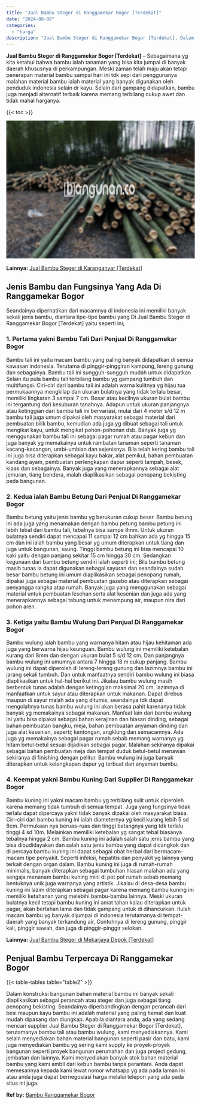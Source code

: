 ```yaml
---
title: "Jual Bambu Steger di Ranggamekar Bogor [Terdekat]"
date: "2024-08-08"
categories: 
  - "harga"
description: "Jual Bambu Steger di Ranggamekar Bogor [Terdekat]. Dalam konstruksi bangunan bahan material bambu ini banyak sekali diaplikasikan sebagai perancah atau stege..."
---
```


**Jual Bambu Steger di Ranggamekar Bogor \[Terdekat\]** – Sebagaimana yg kita ketahui bahwa bambu ialah tanaman yang bisa kita jumpai di banyak daerah khususnya di perkampungan. Meski zaman telah maju akan tetapi penerapan material bambu sampai hari ini tdk sepi dari penggunanya malahan material bambu ialah material yang banyak digunakan oleh penduduk indonesia selain dr kayu. Selain dari gampang didapatkan, bambu juga menjadi alternatif terbaik karena memang terbilang cukup awet dan tidak mahal harganya.

{{< toc >}}

![Jual Bambu Steger di Ranggamekar Bogor [Terdekat]](/images/jual-bambu-tali-38.png)

**Lainnya:** [Jual Bambu Steger di Karanganyar \[Terdekat\]](https://bambu.bangunan.co/jual-bambu-steger-di-karanganyar-terdekat/)

## Jenis Bambu dan Fungsinya Yang Ada Di Ranggamekar Bogor

Seandainya diperhatikan dari macamnya di indonesia ini memiliki banyak sekali jenis bambu, diantara tipe-tipe bambu yang Di Jual Bambu Steger di Ranggamekar Bogor \[Terdekat\] yaitu seperti ini;

### 1\. Pertama yakni Bambu Tali Dari Penjual Di Ranggamekar Bogor

Bambu tali ini yaitu macam bambu yang paling banyak didapatkan di semua kawasan indonesia. Terutama di pinggir-pinggiran kampung, lereng gunung dan sebagainya. Bambu tali ini sungguh-sungguh mudah untuk didapatkan Selain itu pula bambu tali terbilang bambu yg gampang tumbuh dan multifungsi. Ciri-ciri dari bambu tali ini adalah warna kulitnya yg hijau tua permukaannya mengkilap dan ukuran bulatnya yang tidak terlalu besar, memiliki lingkaran 3 sampai 7 cm. Besar atau kecilnya ukuran bulat bambu ini tergantung dari kesuburan tanahnya. Adapun untuk ukuran panjangnya atau ketinggian dari bambu tali ini bervariasi, mulai dari 4 meter s/d 12 m bambu tali juga umum dipakai oleh masyarakat sebagai material dari pembuatan bilik bambu, kemudian ada juga yg dibuat sebagai tali untuk mengikat kayu, untuk mengikat pohon-pohonan dsb. Banyak juga yg menggunakan bambu tali ini sebagai pagar rumah atau pagar kebun dan juga banyak yg memakainya untuk rambatan tanaman seperti tanaman kacang-kacangan, umbi-umbian dan sejenisnya. Bila telah kering bambu tali ini juga bisa diterapkan sebagai kayu bakar, alat pemikul, bahan pembuatan kandang ayam, pembuatan perlengkapan dapur seperti tampah, besek, kipas dan sebagainya. Banyak juga yang menerapkannya sebagai alat jemuran, tiang bendera, malah diaplikasikan sebagai penopang bekisting pada bangunan.

### 2\. Kedua ialah Bambu Betung Dari Penjual Di Ranggamekar Bogor

Bambu betung yaitu jenis bambu yg berukuran cukup besar. Bambu betung ini ada juga yang menamakan dengan bambu petung bambu petung ini lebih tebal dari bambu tali, tebalnya bisa sampe 8mm. Untuk ukuran bulatnya sendiri dapat mencapai 11 sampai 12 cm bahkan ada yg hingga 15 cm dan ini ialah bambu yang besar yg umum diterapkan untuk tiang dan juga untuk bangunan, saung. Tinggi bambu betung ini bisa mencapai 10 kaki yaitu dengan panjang sekitar 15 cm hingga 30 cm. Sedangkan kegunaan dari bambu betung sendiri ialah seperti ini; Bila bambu betung masih tunas ia dapat digunakan sebagai sayuran dan seandainya sudah besar bambu betung ini umum diaplikasikan sebagai penopang rumah, dipakai juga sebagai material pembuatan gazebo atau diterapkan sebagai penyangga rangka atap rumah. Banyak juga yang menggunakan sebagai material untuk pembuatan lesehan serta alat kesenian dan juga ada yang menerapkannya sebagai tabung untuk menampung air, maupun nira dari pohon aren.

### 3\. Ketiga yaitu Bambu Wulung Dari Penjual Di Ranggamekar Bogor

Bambu wulung ialah bambu yang warnanya hitam atau hijau kehitaman ada juga yang berwarna hijau keunguan. Bambu wulung ini memiliki ketebalan kurang dari 8mm dan dengan ukuran bulat 5 s/d 12 cm. Dan panjangnya bambu wulung ini umumnya antara 7 hingga 18 m cukup panjang. Bambu wulung ini dapat diperoleh di lereng-lereng gunung dan lazimnya bambu ini jarang sekali tumbuh. Dan untuk manfaatnya sendiri bambu wulung ini biasa diaplikasikan untuk hal-hal berikut ini. Jikalau bambu wulung masih berbentuk tunas adalah dengan ketinggian maksimal 20 cm, lazimnya di manfaatkan untuk sayur atau diterapkan untuk makanan. Dapat direbus maupun di sayur malah ada yang ditumis, seandainya tdk dapat mengolahnya tunas bambu wulung ini akan berasa pahit karenanya tidak banyak yg memakainya sebagai makanan. Manfaat lain dari bambu wulung ini yaitu bisa dipakai sebagai bahan kerajinan dan hiasan dinding, sebagai bahan pembuatan bangku, meja, bahan pembuatan anyaman dinding dan juga alat kesenian, seperti; kentongan, angklung dan semacamnya. Ada juga yg memakainya sebagai pagar rumah sebab memang warnanya yg hitam betul-betul sesuai dijadikan sebagai pagar. Malahan sekiranya dipakai sebagai bahan pembuatan meja dan tempat duduk betul-betul menawan sekiranya di finishing dengan pelitur. Bambu wulung ini juga banyak diterapkan untuk kelengkapan dapur yg terbuat dari anyaman bambu.

### 4\. Keempat yakni Bambu Kuning Dari Supplier Di Ranggamekar Bogor

Bambu kuning ini yakni macam bambu yg terbilang sulit untuk diperoleh karena memang tidak tumbuh di semua tempat. Juga yang fungsinya tidak terlalu dapat dipercaya yakni tidak banyak dipakai oleh masyarakat biasa. Ciri-ciri dari bambu kuning ini ialah diameternya yg kecil kurang lebih 5 sd 8cm. Permukaan nya beruas-ruas dan tinggi batangnya yang tdk terlalu tinggi 4 sd 10m. Melainkan memiliki ketebalan yg sangat tebal biasanya tebalnya hingga 2 cm. Bambu kuning ini adalah salah satu jenis bambu yang bisa dibudidayakan dan salah satu jenis bambu yang dapat dicangkok dan di percaya bambu kuning ini dapat sebagai obat herbal dari bermacam-macam tipe penyakit. Seperti infeksi, hepatitis dan penyakit yg lainnya yang terkait dengan organ dalam. Bambu kuning ini juga di rumah-rumah minimalis, banyak diterapkan sebagai tumbuhan hiasan malahan ada yang sengaja menanam bambu kuning mini di pot pot rumah sebab memang bentuknya unik juga warnanya yang artistik. Jikalau di desa-desa bambu kuning ini lazim diterapkan sebagai pagar karena memang bambu kuning ini memiliki ketahanan yang melebihi bambu-bambu lainnya. Meski ukuran bulatnya kecil tetapi bambu kuning ini amat tahan kalau diterapkan untuk pagar, akan bertahan lama dan tidak gampang untuk di dihancurkan. Itulah macam bambu yg banyak dijumpai di indonesia terutamanya di tempat-daerah yang banyak terkandung air, Contohnya di lereng gunung, pinggir kali, pinggir sawah, dan juga di pinggir-pinggir selokan.

**Lainnya:** [Jual Bambu Steger di Mekarjaya Depok \[Terdekat\]](https://bambu.bangunan.co/jual-bambu-steger-di-mekarjaya-depok-terdekat/)

## Penjual Bambu Terpercaya Di Ranggamekar Bogor

{{< table-tables table="table2" >}}

Dalam konstruksi bangunan bahan material bambu ini banyak sekali diaplikasikan sebagai perancah atau steger dan juga sebagai tiang penopang bekisting. Seandainya diperbandingkan dengan perancah dari besi maupun kayu bambu ini adalah material yang paling hemat dan kuat mudah dipasang dan diungkap. Apabila diantara anda, ada yang sedang mencari supplier Jual Bambu Steger di Ranggamekar Bogor \[Terdekat\], terutamanya bambu tali atau bambu wulung, kami menyediakannya. Kami selain menyediakan bahan material bangunan seperti pasir dan batu, kami juga menyediakan bambu yg sering kami supply ke proyek-proyek bangunan seperti proyek bangunan perumahan dan juga project gedung, jembatan dan lainnya. Kami menyediakan banyak stok bahan material bambu yang kami ambil dari kebun bambu tanpa perantara. Anda dapat memesannya kepada kami lewat nomor whatsapp yg ada pada laman ini atau anda juga dapat bernegosiasi harga melalui telepon yang ada pada situs ini juga.

**Ref by:** [Bambu Ranggamekar Bogor](https://id.wikipedia.org/wiki/Bambu)
